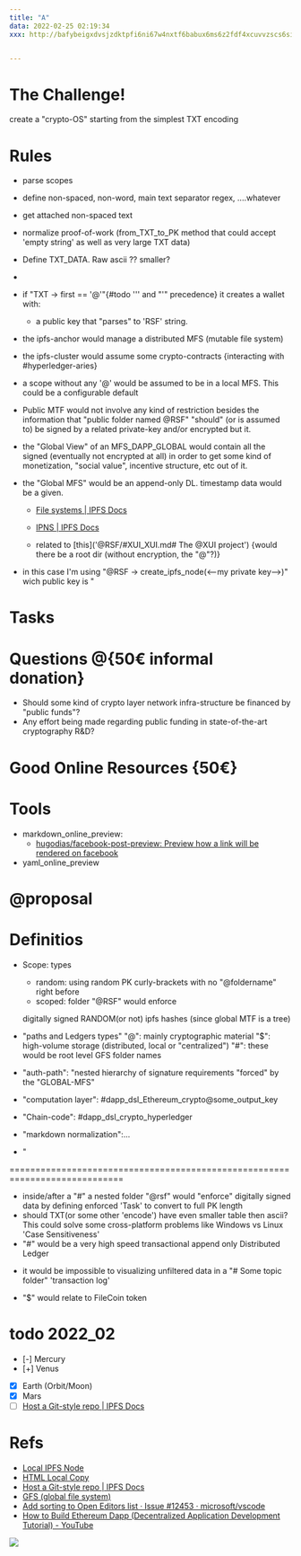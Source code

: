 ```yaml
---
title: "A"
data: 2022-02-25 02:19:34
xxx: http://bafybeigxdvsjzdktpfi6ni67w4nxtf6babux6ms6z2fdf4xcuvvzscs6si.ipfs.localhost:48084/?filename=cfP40y6E_fi1p4HwiKsWay98-RbxwgljmRRj-vtJenJ1TnoyqEqUumIwqL7-v5GUWGzl3sjc33qT25-Lk6EIGFU9FAnFqkBtNmieCmqwkNr5xKIrHvSlhaJTlucqSLVCvKUPtvb9D3DnhOND9eQurUHwIf_1YKmIymNP6gAbRlPN7czcjkU5BPHzpNETI_hwVHwBwba-HqjA9K5CnxXyGBWnAQ_JN9PgLIyO0VfS9P9ZaANpG3Apbt9L_BSSYjvxexkNbVYZG9xeCs_CgyARFMPnO3UNXfP7nrvMcc6YkHaNn8RX7c05bTg9zXABcSS068unAASWkUqystbshYSHl_5cV6-1SW9KChICmRfEp2dcy-J7IDDhHHO8fCrdVMAiY1r6PPKMOL-IVMLpQYs8m_aZjV1meKloG1CVR9n7SKN7jkAa73x7OE2ui9JGwGs5R_-e5yyP0e7z7X_cDZPdWZl1eHiEwk8z4hRIyv1jXqIFgFqxUlGC_4L0VplGJlW0terUKMmloSDcfvtDRzoIxoy69-xEFvCtmzWKl93sDpYzo138OloDV3dLK3DUW_3KHvkzXGH-FFFIc_sEXrjceF8XfunoTgILl1XkoDa-ElIpIdtQNMXQIrQaKvBLluXZl7KIhAY8ghZ4m2BSkgZP_9KWAoH-2YZWtxouuvuCgbIDA6bPZsz5EHDuYaO2JOSS5CEgRTt9AY8w3FF4XthMRKxz7A%3Dw1673-h941-no


---
```




# The Challenge!
  create a "crypto-OS" starting from the simplest TXT encoding

# Rules
- parse scopes
- define non-spaced, non-word, main text separator regex, ....whatever
- get attached non-spaced text
- normalize proof-of-work (from_TXT_to_PK method that could accept 'empty string' as well as very large TXT data)
- Define TXT_DATA. Raw ascii ?? smaller?
- 
- if "TXT -> first == '@'"{#todo '\'' and "'" precedence} it creates a wallet with:
    - a public key that "parses" to 'RSF' string.
- the ipfs-anchor would manage a distributed MFS (mutable file system)
- the ipfs-cluster would assume some crypto-contracts {interacting with #hyperledger-aries}

- a scope without any '@' would be assumed to be in a local MFS. This could be a configurable default

- Public MTF would not involve any kind of restriction besides the information that "public folder named @RSF" "should" (or is assumed to) be signed by a related private-key and/or encrypted but it.

- the "Global View" of an MFS_DAPP_GLOBAL would contain all the signed (eventually not encrypted at all) in order to get some kind of monetization, "social value", incentive structure, etc out of it.

- the "Global MFS" would be an append-only DL. timestamp data would be a given.
    - [File systems | IPFS Docs](http://docs.ipfs.io.ipns.localhost:48084/concepts/file-systems/#unix-file-system-unixfs)

    - [IPNS | IPFS Docs](http://docs.ipfs.io.ipns.localhost:48084/concepts/ipns/)

    - related to [this]('@RSF/#XUI\_XUI.md# The @XUI project')
    {would there be a root dir (without encryption, the "@"?)}
    
- in this case I'm using "@RSF -> create_ipfs_node(<--my private key-->)" wich public key is "


# Tasks

# Questions @{50€ informal donation}
- Should some kind of crypto layer network infra-structure be financed by "public funds"?
- Any effort being made regarding public funding in state-of-the-art cryptography R&D?

# Good Online Resources {50€}

# Tools
- markdown_online_preview:
    -   [hugodias/facebook-post-preview: Preview how a link will be rendered on facebook](https://github.com/hugodias/facebook-post-preview)
- yaml_online_preview


# @proposal




# Definitios

- Scope:
    types
    - random: using random PK curly-brackets with no "@foldername" right before
    - scoped: folder "@RSF" would enforce 

    digitally signed RANDOM(or not) ipfs hashes (since global MTF is a tree)
    
- "paths and Ledgers types"
    "@": mainly cryptographic material
    "$": high-volume storage (distributed, local or "centralized")
    "#": these would be root level GFS folder names

- "auth-path": "nested hierarchy of signature requirements "forced" by the "GLOBAL-MFS"

- "computation layer": #dapp_dsl_Ethereum_crypto@some_output_key
- "Chain-code": #dapp_dsl_crypto_hyperledger
- "markdown normalization":...
- "

============================================================================

- inside/after a "#" a nested folder "@rsf" would "enforce" digitally signed data by defining enforced 'Task' to convert to full PK length
- should TXT(or some other 'encode') have even smaller table then ascii? This could solve some
  cross-platform problems like Windows vs Linux 'Case Sensitiveness'
- "#" would be a very high speed transactional append only Distributed Ledger
* it would be impossible to visualizing unfiltered data in a "# Some topic folder" 'transaction log'
- "$" would relate to FileCoin token  

# todo 2022_02
- [-] Mercury
- [+] Venus
- [x] Earth (Orbit/Moon)
- [x] Mars
- [ ] [Host a Git-style repo | IPFS Docs](http://docs.ipfs.io.ipns.localhost:48084/how-to/host-git-style-repo/)

# Refs

- [Local IPFS Node](https://ipfs.io/ipfs/Qma7Bc7LkmPHqorsxbmjNS6rVoQx5kwCGXapfHgpsT7Z24?filename=screencapture-github-microsoft-vscode-issues-12453-2022-02-24-19_52_32.png)
- [HTML Local Copy](http://bafybeifoitngyl7jezn536mipj4rzzjy2wyvsnoffwfofioq3r7pmaglle.ipfs.localhost:48084/?filename=12453)
- [Host a Git-style repo | IPFS Docs](http://docs.ipfs.io.ipns.localhost:48084/how-to/host-git-style-repo/)
- [GFS (global file system)](https://ipfs.io/ipfs/Qma7Bc7LkmPHqorsxbmjNS6rVoQx5kwCGXapfHgpsT7Z24?filename=screencapture-github-microsoft-vscode-issues-12453-2022-02-24-19_52_32.png)
- [Add sorting to Open Editors list · Issue #12453 · microsoft/vscode](https://github.com/microsoft/vscode/issues/12453)
- [How to Build Ethereum Dapp (Decentralized Application Development Tutorial) - YouTube](https://www.youtube.com/watch?v=3681ZYbDSSk&t=1s)

![](https://lh3.googleusercontent.com/U4EWYjG6m_aM6ccUYUgwwQljrO_T4hbwy3bmoDJPnafpdMWyS0Rc0Uy4Jrw6CjBR1t5cDPaLACGd2glOs7XQUB2jkZt-4h1jnjtrWgh2iKBSXrRLh1LEFkVMQaB4DKjYvXksnc9aJXXett8cvSFT3gz4MdAmqZFpsxWUb_zFEr-vL_87oF_Q6EOhkeHzLCGiplblISclaODp-qGFmAl8IHGGEW4g66lqQjzI6VuzQTCU-G_dMMW05dSbzEh5DEm4IAHfVPriKGcyu1Ia-dSgny1IHNBITH5ATo7lDBZnsc0dZyOmN8JHJ4nALcvG16AKnrysDC-dyZN1RpRthsHQv4FP6McxDI_mfxBDe4QKDlsR6IGMLi0GNBvT4J3ycH2FOPveR8fdeV3HvNuQgw-OMF5pyXiKJdoVvgm6ormovwOS_rq2VQmnOPoje1JUYVkj1w366X2xzUPQe0AXHNsrYgDmgIQiGFxDkJdhIq4IvWlbzXWOSX5n99oTgaE72H3CozVLJMhEK7yz_qpGHc_0C7lLczDj8cX8RjKkLZceGwX6sonXqmlQIAzixMTzaMT8WJJ5S5HA1rg6Jv8VrUPpfcXTV-cLcVCsPn9WDbvrMw0MuiZNXfBzNEHp_i0qa91Btpnon5_O1tNjupoLvxka_X8TOGikBYzz0HU-iSf19AqbvpwJ3pyO2_HZK446RkTV70TS4fJ5xZ4IcaHgnIkYwNixRg=w1673-h941-no?authuser=0)